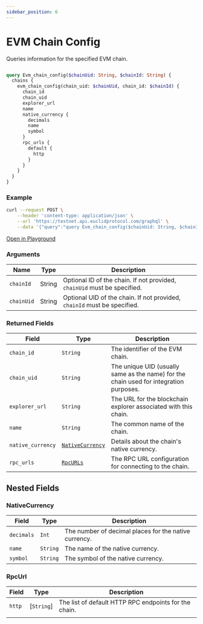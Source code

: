 ```yaml
---
sidebar_position: 6
---
```


# EVM Chain Config


Queries information for the specified EVM chain.

```graphql

query Evm_chain_config($chainUid: String, $chainId: String) {
  chains {
    evm_chain_config(chain_uid: $chainUid, chain_id: $chainId) {
      chain_id
      chain_uid
      explorer_url
      name
      native_currency {
        decimals
        name
        symbol
      }
      rpc_urls {
        default {
          http
        }
      }
    }
  }
}

```

### Example

```bash
curl --request POST \
    --header 'content-type: application/json' \
    --url 'https://testnet.api.euclidprotocol.com/graphql' \
    --data '{"query":"query Evm_chain_config($chainUid: String, $chainId: String) {\n  chains {\n    evm_chain_config(chain_uid: $chainUid, chain_id: $chainId) {\n      chain_id\n      chain_uid\n      explorer_url\n      name\n      native_currency {\n        decimals\n        name\n        symbol\n      }\n      rpc_urls {\n        default {\n          http\n        }\n      }\n    }\n  }\n}","variables":{"chainUid":"megaeth"}}'
```
[Open in Playground](https://testnet.api.euclidprotocol.com/?explorerURLState=N4IgJg9gxgrgtgUwHYBcQC4QEcYIE4CeABAKIBucA%2BlABYCGAlktREgGYMDmAFACS2MkAVQZh0RAMoo8TTgBoi-ekwCSYydNkBKIsAA6SIkQFMAzroNGjCCtWXMorDjxPMYo8UsEiwC15Q9FVzUdfUMrI39RSwjje0p3MBiIhAAPAAcAGwg8fAS8TOSrJDpEIqMSlAYyBGoYPFykKGIw2KswBCgGODpM03Li0oQBo1MCOAAjCELwiIBfAbx0qHy%2Bi1nYjrY6GEyUdbaImhQUdJGiBY2jS-mYy7mQORAyOhk6CcyEUwwQVqI9ECuHwA9AAxCcOgIFA0AEGB5zIA)

### Arguments

| **Name**      | **Type** | **Description**                                                                 |
|---------------|----------|---------------------------------------------------------------------------------|
| `chainId`     | String   | Optional ID of the chain. If not provided, `chainUid` must be specified.       |
| `chainUid`    | String   | Optional UID of the chain. If not provided, `chainId` must be specified.       |


### Returned Fields

| **Field**             | **Type**                                | **Description**                                                                          |
|-----------------------|-----------------------------------------|------------------------------------------------------------------------------------------|
| `chain_id`            | `String`                                | The identifier of the EVM chain.                                                  |
| `chain_uid`           | `String`                                | The unique UID (usually same as the name) for the chain used for integration purposes.                              |
| `explorer_url`        | `String`                                | The URL for the blockchain explorer associated with this chain.                          |
| `name`                | `String`                                | The common name of the chain.                                                    |
| `native_currency`     | [`NativeCurrency`](#nativecurrency)     | Details about the chain's native currency.                                               |
| `rpc_urls`            | [`RpcURLs`](#rpcurl)                    | The RPC URL configuration for connecting to the chain.                                   |

## Nested Fields

### NativeCurrency

| **Field**  | **Type**   | **Description**                                            |
|------------|------------|------------------------------------------------------------|
| `decimals` | `Int`      | The number of decimal places for the native currency.      |
| `name`     | `String`   | The name of the native currency.                           |
| `symbol`   | `String`   | The symbol of the native currency.                         |


### RpcUrl

| **Field** | **Type**   | **Description**                                           |
|-----------|------------|-----------------------------------------------------------|
| `http`    | [`String`]   | The list of default HTTP RPC endpoints for the chain.
            |
